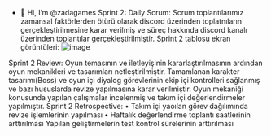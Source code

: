 - 👋 Hi, I’m @zadagames
Sprint 2:
Daily Scrum: Scrum toplantılarımız zamansal faktörlerden ötürü olarak discord üzerinden toplatnıların gerçekleştirilmesine karar verilmiş ve süreç hakkında discord kanalı üzerinden toplantılar
gerçekleştirilmiştir.
Sprint 2 tablosu ekran görüntüleri:
![image](https://github.com/zadagames/zadagames/assets/136269402/55b3c5e0-2e95-4451-b9b2-c5ee15c82b11)


Sprint 2 Review: Oyun temasının ve iletleyişinin kararlaştırılmasının ardından oyun mekanikleri ve tasarımları netleştirilmiştir. Tamamlanan karakter tasarımı(Boss) ve oyun içi diyalog görevlerinin ekip içi kontrolleri sağlanmış ve bazı hususlarda revize yapılmasına karar verilmiştir. Oyun mekaniği konusunda yapılan çalışmalar incelenmiş ve takım içi değerlendirmeler yapılmıştır.
Sprint 2 Retrospective:
•	Takım içi yaoılan görev dağılımında revize işlemlerinin yapılması
•	Haftalık değerlendirme toplantı saatlerinin arttırılması Yapılan geliştirmelerin test kontrol sürelerinin arttırılması

